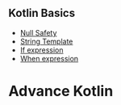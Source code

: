 
## Kotlin Basics

- [Null Safety](kotlin/null_safety.md)
- [String Template](kotlin/string_template.md)
- [If expression](kotlin/if_expression.md)
- [When expression](kotlin/when_expression.md)


# Advance Kotlin
